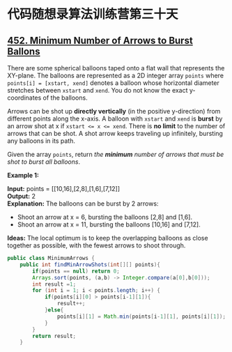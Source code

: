 # 代码随想录算法训练营第三十天
## [452. Minimum Number of Arrows to Burst Ballons](https://leetcode.com/problems/minimum-number-of-arrows-to-burst-balloons/description/)

There are some spherical balloons taped onto a flat wall that represents the XY-plane. The balloons are represented as a 2D integer array `points` where `points[i] = [xstart, xend]` denotes a balloon whose horizontal 
diameter stretches between `xstart` and `xend`. You do not know the exact y-coordinates of the balloons.

Arrows can be shot up **directly vertically** (in the positive y-direction) from different points along the x-axis. A balloon with `xstart` and `xend` is **burst** by an arrow shot at x if `xstart <= x <= xend`. There 
is **no limit** to the number of arrows that can be shot. A shot arrow keeps traveling up infinitely, bursting any balloons in its path.

Given the array `points`, return *the **minimum** number of arrows that must be shot to burst all balloons*.

**Example 1:**

**Input:** points = [[10,16],[2,8],[1,6],[7,12]] <br>
**Output:** 2 <br>
**Explanation:** The balloons can be burst by 2 arrows: <br>
- Shoot an arrow at x = 6, bursting the balloons [2,8] and [1,6].<br>
- Shoot an arrow at x = 11, bursting the balloons [10,16] and [7,12].<br>

**Ideas:** The local optimum is to keep the overlapping balloons as close together as possible, with the fewest arrows to shoot through.

```Java
public class MinimumArrows {
    public int findMinArrowShots(int[][] points){
        if(points == null) return 0;
        Arrays.sort(points, (a,b) -> Integer.compare(a[0],b[0]));
        int result =1;
        for (int i = 1; i < points.length; i++) {
            if(points[i][0] > points[i-1][1]){
                result++;
            }else{
                points[i][1] = Math.min(points[i-1][1], points[i][1]);
            }
        }
        return result;
    }
```
























